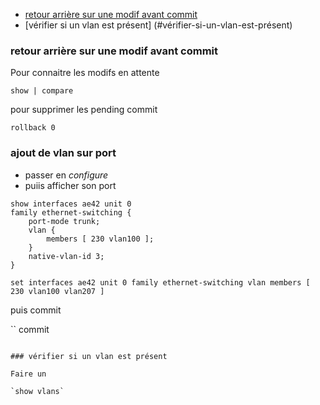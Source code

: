 * [retour arrière sur une modif avant commit](#retour-arrière-sur-une-modif-avant-commit)
* [vérifier si un vlan est présent] (#vérifier-si-un-vlan-est-présent)

### retour arrière sur une modif avant commit

Pour connaitre les modifs en attente

`show | compare`

pour supprimer les pending commit 

`rollback 0`

### ajout de vlan sur port

* passer en *configure*
* puiis afficher son port

```
show interfaces ae42 unit 0 
family ethernet-switching {
    port-mode trunk;
    vlan {
        members [ 230 vlan100 ];
    }
    native-vlan-id 3;
}
```

```
set interfaces ae42 unit 0 family ethernet-switching vlan members [ 230 vlan100 vlan207 ]
```
puis commit

``
commit
```

### vérifier si un vlan est présent

Faire un 

`show vlans` 
